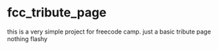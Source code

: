 # fcc_tribute_page
this is a very simple project for freecode camp.
just a basic tribute page nothing flashy
